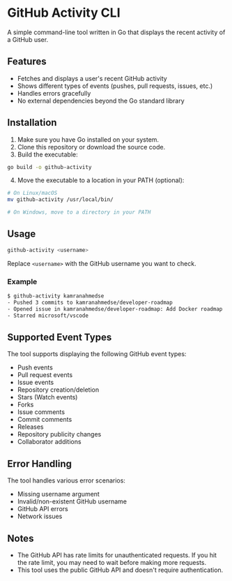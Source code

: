 # GitHub Activity CLI

A simple command-line tool written in Go that displays the recent activity of a GitHub user.

## Features

- Fetches and displays a user's recent GitHub activity
- Shows different types of events (pushes, pull requests, issues, etc.)
- Handles errors gracefully
- No external dependencies beyond the Go standard library

## Installation

1. Make sure you have Go installed on your system.
2. Clone this repository or download the source code.
3. Build the executable:

```bash
go build -o github-activity
```

4. Move the executable to a location in your PATH (optional):

```bash
# On Linux/macOS
mv github-activity /usr/local/bin/

# On Windows, move to a directory in your PATH
```

## Usage

```bash
github-activity <username>
```

Replace `<username>` with the GitHub username you want to check.

### Example

```bash
$ github-activity kamranahmedse
- Pushed 3 commits to kamranahmedse/developer-roadmap
- Opened issue in kamranahmedse/developer-roadmap: Add Docker roadmap
- Starred microsoft/vscode
```

## Supported Event Types

The tool supports displaying the following GitHub event types:

- Push events
- Pull request events
- Issue events
- Repository creation/deletion
- Stars (Watch events)
- Forks
- Issue comments
- Commit comments
- Releases
- Repository publicity changes
- Collaborator additions

## Error Handling

The tool handles various error scenarios:

- Missing username argument
- Invalid/non-existent GitHub username
- GitHub API errors
- Network issues

## Notes

- The GitHub API has rate limits for unauthenticated requests. If you hit the rate limit, you may need to wait before making more requests.
- This tool uses the public GitHub API and doesn't require authentication.